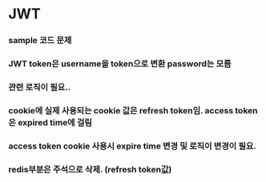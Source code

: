 # JWT 
### sample 코드 문제 
### JWT token은 username을 token으로 변환 password는 모름 
### 관련 로직이 필요.. 
### cookie에 실제 사용되는 cookie 값은 refresh token임. access token은 expired time에 걸림 
### access token cookie 사용시 expire time 변경 및 로직이 변경이 필요. 
### redis부분은 주석으로 삭제. (refresh token값)
